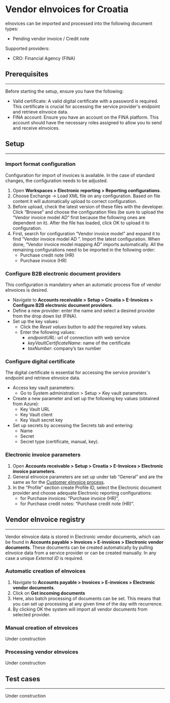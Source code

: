 # Vendor eInvoices for Croatia

eInovices can be imported and processed into the following document types: 
- Pending vendor invoice / Credit note

Supported providers: 
- CRO: Financial Agency (FINA)

## **Prerequisites**
---
Before starting the setup, ensure you have the following:
- Valid certificate: A valid digital certificate with a password is required. This certificate is crucial for accessing the service provider's endpoint and retrieve eInvoice data.
- FINA account: Ensure you have an account on the FINA platform. This account should have the necessary roles assigned to allow you to send and receive eInvoices.


## **Setup**
---

### **Import format configuration**
Configuration for import of invoices is available. In the case of standard changes, the configuration needs to be adjusted.
1.	Open **Workspaces > Electronic reporting > Reporting configurations**.
2.	Choose Exchange -> Load XML file on any configuration. Based on file content it will automatically upload to correct configuration.
3.	Before upload, check the latest version of these files with the developer. Click “Browse” and choose the configuration files (be sure to upload the “Vendor invoice model AD“ first because the following ones are dependent on it). After the file has loaded, click OK to upload it to configuration.
4.	First, search for configuration “Vendor invoice model” and expand it to find “Vendor invoice model AD “. Import the latest configuration. When done, “Vendor invoice model mapping AD” imports automatically. All the remaining configurations need to be imported in the following order:
    -  Purchase credit note (HR)
    - Purchase invoice (HR)


### **Configure B2B electronic document providers**
This configuration is mandatory when an automatic process floe of vendor eInvoices is desired.

- Navigate to **Accounts receivable > Setup > Croatia > E-Invoices > Configure B2B electronic document providers**.
- Define a new provider: enter the name and select a desired provider from the drop down list (FINA).
- Set up the key values:
    - Click the _Reset values_ button to add the required key values.
    - Enter the following values:
      - _endpointURL_: url of connection with web service
      - _keyVaultCertificateName_: name of the certificate
      - _taxNumber_: company’s tax number

### **Configure digital certificate**
The digital certificate is essential for accessing the service provider's endpoint and retrieve eInvoice data.
- Access key vault parameters:
  - Go to System administration > Setup > Key vault parameters.
- Create a new parameter and set up the following key values (obtained from Azure):
  - Key Vault URL
  - Key Vault client
  - Key Vault secret key
- Set up secrets by accessing the Secrets tab and entering:
  - Name 
  - Secret 
  - Secret type (certificate, manual, key).

### **Electronic invoice parameters**
1. Open **Accounts receivable > Setup > Croatia > E-Invoices > Electronic invoice parameters**.
2. General eInvoice parameters are set up under tab “General” and are the same as for the [Customer eInvoice process](/Help/Core-Localization/eInvoice/eInvoice-for-Croatia/Customer-eInvoices-for-Croatia).
3. In the “Profile” section create Profile ID, select the Electronic document provider and choose adequate Electronic reporting configurations: 
   - for Purchase invoices: “Purchase invoice (HR)”,
   - for Purchase credit notes: “Purchase credit note (HR)”.


## **Vendor eInvoice registry**
---
Vendor eInvoice data is stored in Electronic vendor documents, which can be found in **Accounts payable > Invoices > E-invoices > Electronic vendor documents**. These documents can be created automatically by pulling eInvoice data from a service provider or can be created manually. In any case a unique _External ID_ is required.


### **Automatic creation of eInvoices**

1. Navigate to **Accounts payable > Invoices > E-invoices > Electronic vendor documents**.
2. Click on **Get incoming documents**
3. Here, also batch processing of documents can be set. This means that you can set up processing at any given time of the day with recurrence. 
4. By clicking OK the system will import all vendor documents from selected provider.

### **Manual creation of eInvoices**
Under construction

### **Processing vendor eInvoices**
Under construction


## **Test cases**
---
Under construction